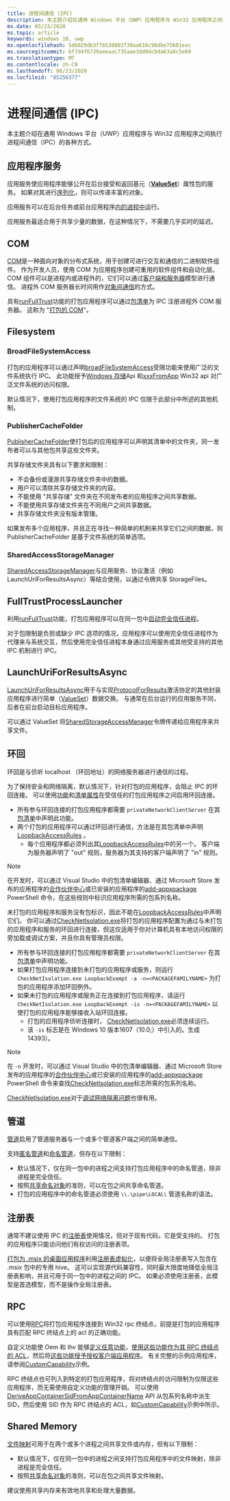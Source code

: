 ```yaml
---
title: 进程间通信 (IPC)
description: 本主题介绍在通用 Windows 平台（UWP）应用程序与 Win32 应用程序之间执行进程间通信（IPC）的各种方式。
ms.date: 03/23/2020
ms.topic: article
keywords: windows 10, uwp
ms.openlocfilehash: 5db029db3ffb538802f39aa616c96dbe75601eac
ms.sourcegitcommit: bf7d4f6739aeeaac735aae3dd0dcbda63a8c5e69
ms.translationtype: MT
ms.contentlocale: zh-CN
ms.lasthandoff: 06/23/2020
ms.locfileid: "85256377"
---
```

# <a name="interprocess-communication-ipc"></a>进程间通信 (IPC)

本主题介绍在通用 Windows 平台（UWP）应用程序与 Win32 应用程序之间执行进程间通信（IPC）的各种方式。

## <a name="app-services"></a>应用程序服务

应用服务使应用程序能够公开在后台接受和返回基元（[**ValueSet**](/uwp/api/Windows.Foundation.Collections.ValueSet)）属性包的服务。 如果对其进行[序列化](https://stackoverflow.com/questions/46367985/how-to-make-a-class-that-can-be-added-to-the-windows-foundation-collections-valu)，则可以传递丰富的对象。

应用服务可以在后台任务或前台应用程序[内的](/windows/uwp/launch-resume/how-to-create-and-consume-an-app-service)[进程中](/windows/uwp/launch-resume/convert-app-service-in-process)运行。

应用服务最适合用于共享少量的数据，在这种情况下，不需要几乎实时的延迟。

## <a name="com"></a>COM

[COM](/windows/win32/com/component-object-model--com--portal)是一种面向对象的分布式系统，用于创建可进行交互和通信的二进制软件组件。 作为开发人员，使用 COM 为应用程序创建可重用的软件组件和自动化层。 COM 组件可以是进程内或进程外的，它们可以通过[客户端和服务器](/windows/win32/com/com-clients-and-servers)模型进行通信。 进程外 COM 服务器长时间用作[对象间通信](/windows/win32/com/inter-object-communication)的方式。

具有[runFullTrust](/windows/uwp/packaging/app-capability-declarations#restricted-capabilities)功能的打包应用程序可以通过[包清单](/uwp/schemas/appxpackage/uapmanifestschema/element-com-extension)为 IPC 注册进程外 COM 服务器。 这称为 "[打包的 COM](https://blogs.windows.com/windowsdeveloper/2017/04/13/com-server-ole-document-support-desktop-bridge/)"。

## <a name="filesystem"></a>Filesystem

### <a name="broadfilesystemaccess"></a>BroadFileSystemAccess

打包的应用程序可以通过声明[broadFileSystemAccess](/windows/uwp/files/file-access-permissions#accessing-additional-locations)受限功能来使用广泛的文件系统执行 IPC。 此功能授予[Windows 存储](/uwp/api/Windows.Storage)Api 和[xxxFromApp](/previous-versions/windows/desktop/legacy/mt846585(v=vs.85)) Win32 api 对广泛文件系统的访问权限。

默认情况下，使用打包应用程序的文件系统的 IPC 仅限于此部分中所述的其他机制。

### <a name="publishercachefolder"></a>PublisherCacheFolder

[PublisherCacheFolder](/uwp/api/windows.storage.applicationdata.getpublishercachefolder)使打包后的应用程序可以声明其清单中的文件夹，同一发布者可以与其他包共享这些文件夹。

共享存储文件夹具有以下要求和限制：

* 不会备份或漫游共享存储文件夹中的数据。
* 用户可以清除共享存储文件夹的内容。
* 不能使用 "共享存储" 文件夹在不同发布者的应用程序之间共享数据。
* 不能使用共享存储文件夹在不同用户之间共享数据。
* 共享存储文件夹没有版本管理。

如果发布多个应用程序，并且正在寻找一种简单的机制来共享它们之间的数据，则 PublisherCacheFolder 是基于文件系统的简单选项。

### <a name="sharedaccessstoragemanager"></a>SharedAccessStorageManager

[SharedAccessStorageManager](/uwp/api/Windows.ApplicationModel.DataTransfer.SharedStorageAccessManager)与应用服务、协议激活（例如 LaunchUriForResultsAsync）等结合使用，以通过令牌共享 StorageFiles。

## <a name="fulltrustprocesslauncher"></a>FullTrustProcessLauncher

利用[runFullTrust](/windows/uwp/packaging/app-capability-declarations#restricted-capabilities)功能，打包应用程序可以在同一包中[启动完全信任进程](/uwp/api/Windows.ApplicationModel.FullTrustProcessLauncher)。

对于包限制是负担或缺少 IPC 选项的情况，应用程序可以使用完全信任进程作为代理来与系统交互，然后使用完全信任进程本身通过应用服务或其他受支持的其他 IPC 机制进行 IPC。

## <a name="launchuriforresultsasync"></a>LaunchUriForResultsAsync

[LaunchUriForResultsAsync](/windows/uwp/launch-resume/how-to-launch-an-app-for-results)用于与实现[ProtocolForResults](/windows/uwp/launch-resume/how-to-launch-an-app-for-results#step-2-override-applicationonactivated-in-the-app-that-youll-launch-for-results)激活协定的其他封装应用程序进行简单（[ValueSet](/uwp/api/Windows.Foundation.Collections.ValueSet)）数据交换。 与通常在后台运行的应用服务不同，后者在前台启动目标应用程序。

可以通过 ValueSet 将[SharedStorageAccessManager](/uwp/api/Windows.ApplicationModel.DataTransfer.SharedStorageAccessManager)令牌传递给应用程序来共享文件。

## <a name="loopback"></a>环回

环回是与侦听 localhost （环回地址）的网络服务器进行通信的过程。

为了保持安全和网络隔离，默认情况下，针对打包的应用程序，会阻止 IPC 的环回连接。 可以使用[功能](/previous-versions/windows/apps/hh770532(v=win.10))和[清单属性](/uwp/schemas/appxpackage/uapmanifestschema/element-uap4-loopbackaccessrules)在受信任的打包应用程序之间启用环回连接。

* 所有参与环回连接的打包应用程序都需要 `privateNetworkClientServer` 在其[包清单](/uwp/schemas/appxpackage/uapmanifestschema/element-capability)中声明此功能。
* 两个打包的应用程序可以通过环回进行通信，方法是在其包清单中声明[LoopbackAccessRules](/uwp/schemas/appxpackage/uapmanifestschema/element-uap4-loopbackaccessrules) 。
    * 每个应用程序都必须列出其[LoopbackAccessRules](/uwp/schemas/appxpackage/uapmanifestschema/element-uap4-loopbackaccessrules)中的另一个。 客户端为服务器声明了 "out" 规则，服务器为其支持的客户端声明了 "in" 规则。

> [!NOTE]
> 在开发时，可以通过 Visual Studio 中的包清单编辑器、通过 Microsoft Store 发布的应用程序的[合作伙伴中心](/windows/uwp/publish/view-app-identity-details)或已安装的应用程序的[add-appxpackage](/powershell/module/appx/get-appxpackage?view=win10-ps) PowerShell 命令，在这些规则中标识应用程序所需的包系列名称。

未打包的应用程序和服务没有包标识，因此不能在[LoopbackAccessRules](/uwp/schemas/appxpackage/uapmanifestschema/element-uap4-loopbackaccessrules)中声明它们。 你可以通过[CheckNetIsolation.exe](/previous-versions/windows/apps/hh780593(v=win.10))将打包的应用程序配置为通过与未打包的应用程序和服务的环回进行连接，但这仅适用于你对计算机具有本地访问权限的旁加载或调试方案，并且你具有管理员权限。

* 所有参与环回连接的打包应用程序都需要 `privateNetworkClientServer` 在其[包清单](/uwp/schemas/appxpackage/uapmanifestschema/element-capability)中声明功能。
* 如果打包应用程序连接到未打包的应用程序或服务，则运行 `CheckNetIsolation.exe LoopbackExempt -a -n=<PACKAGEFAMILYNAME>` 为打包的应用程序添加环回例外。
* 如果未打包的应用程序或服务正在连接到打包应用程序，请运行 `CheckNetIsolation.exe LoopbackExempt -is -n=<PACKAGEFAMILYNAME>` 以使打包的应用程序能够接收入站环回连接。
    * 打包的应用程序侦听连接时， [CheckNetIsolation.exe](/previous-versions/windows/apps/hh780593(v=win.10))必须连续运行。
    * 该 `-is` 标志是在 Windows 10 版本1607（10.0;）中引入的。生成14393）。

> [!NOTE]
> 在 `-n` 开发时，可以通过 Visual Studio 中的包清单编辑器、通过 Microsoft Store 发布的应用程序的[合作伙伴中心](/windows/uwp/publish/view-app-identity-details)或已安装的应用程序的[add-appxpackage](/powershell/module/appx/get-appxpackage?view=win10-ps) PowerShell 命令来查找[CheckNetIsolation.exe](/previous-versions/windows/apps/hh780593(v=win.10))标志所需的包系列名称。

[CheckNetIsolation.exe](/previous-versions/windows/apps/hh780593(v=win.10))对于[调试网络隔离问题](/previous-versions/windows/apps/hh780593(v=win.10)#debug-network-isolation-issues)也很有用。

## <a name="pipes"></a>管道

[管道](/windows/win32/ipc/pipes)启用了管道服务器与一个或多个管道客户端之间的简单通信。

支持[匿名管道](/windows/win32/ipc/anonymous-pipes)和[命名管道](/windows/win32/ipc/named-pipes)，但存在以下限制：

* 默认情况下，仅在同一包中的进程之间支持打包应用程序中的命名管道，除非进程是完全信任。
* 按照[共享命名对象](/windows/uwp/communication/sharing-named-objects)的准则，可以在包之间共享命名管道。
* 打包的应用程序中的命名管道必须使用 `\\.\pipe\LOCAL\` 管道名称的语法。

## <a name="registry"></a>注册表

通常不建议使用 IPC 的[注册表](/windows/win32/sysinfo/registry-functions)使用情况，但对于现有代码，它是受支持的。 打包的应用程序只能访问他们有权访问的注册表项。

[打包为 .msix 的桌面应用程序](/windows/msix/desktop/desktop-to-uwp-root)利用[注册表虚拟化](/windows/msix/desktop/desktop-to-uwp-behind-the-scenes#registry)，以便将全局注册表写入包含在 .msix 包中的专用 hive。 这可以实现源代码兼容性，同时最大限度地降低全局注册表影响，并且可用于同一包中的进程之间的 IPC。 如果必须使用注册表，此模型是首选模型，而不是操作全局注册表。

## <a name="rpc"></a>RPC

可以使用[RPC](/windows/win32/rpc/rpc-start-page)将打包应用程序连接到 Win32 rpc 终结点，前提是打包的应用程序具有匹配 RPC 终结点上的 acl 的正确功能。

自定义功能使 Oem 和 Ihv 能够[定义任意功能](/windows-hardware/drivers/devapps/hardware-support-app--hsa--steps-for-driver-developers#reserving-a-custom-capability)，[使用这些功能作为其 RPC 终结点的 ACL](/windows-hardware/drivers/devapps/hardware-support-app--hsa--steps-for-driver-developers#allowing-access-to-an-rpc-endpoint-to-a-uwp-app-using-the-custom-capability)，然后将[这些功能授予授权客户端应用程序](/windows-hardware/drivers/devapps/hardware-support-app--hsa--steps-for-driver-developers#preparing-the-signed-custom-capability-descriptor-sccd-file)。 有关完整的示例应用程序，请参阅[CustomCapability](https://github.com/Microsoft/Windows-universal-samples/tree/master/Samples/CustomCapability)示例。

RPC 终结点也可列入到特定的打包应用程序，将对终结点的访问限制为仅限这些应用程序，而无需使用自定义功能的管理开销。 可以使用[DeriveAppContainerSidFromAppContainerName](/windows/win32/api/userenv/nf-userenv-deriveappcontainersidfromappcontainername) API 从包系列名称中派生 SID，然后使用 SID 作为 RPC 终结点的 ACL，如[CustomCapability](https://github.com/Microsoft/Windows-universal-samples/blob/master/Samples/CustomCapability/Service/Server/RpcServer.cpp)示例中所示。

## <a name="shared-memory"></a>Shared Memory

[文件映射](/windows/win32/memory/sharing-files-and-memory)可用于在两个或多个进程之间共享文件或内存，但有以下限制：

* 默认情况下，仅在同一包中的进程之间支持打包应用程序中的文件映射，除非进程是完全信任。
* 按照[共享命名对象](/windows/uwp/communication/sharing-named-objects)的准则，可以在包之间共享文件映射。

建议使用共享内存来有效地共享和处理大量数据。
